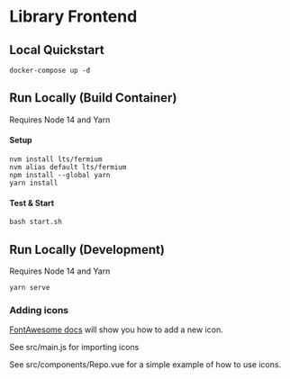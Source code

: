 # Library Frontend

## Local Quickstart

```
docker-compose up -d
```

## Run Locally (Build Container)

Requires Node 14 and Yarn

#### Setup 

```
nvm install lts/fermium
nvm alias default lts/fermium
npm install --global yarn
yarn install
```

#### Test & Start

```
bash start.sh
```

## Run Locally (Development)

Requires Node 14 and Yarn

```
yarn serve
```

### Adding icons

[FontAwesome docs](https://www.npmjs.com/package/@fortawesome/vue-fontawesome#codesandbox-starter-sample-%F0%9F%9A%80) will show you how to add a new icon.  

See src/main.js for importing icons

See src/components/Repo.vue for a simple example of how to use icons.
